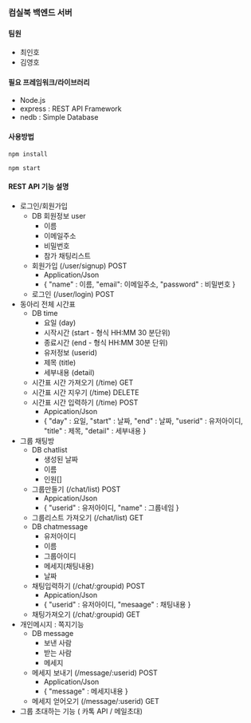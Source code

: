 ### 컴실북 백엔드 서버
#### 팀원
- 최인호
- 김영호

#### 필요 프레임워크/라이브러리
- Node.js
- express : REST API Framework
- nedb : Simple Database

#### 사용방법
`npm install`

`npm start`

#### REST API 기능 설명
- 로그인/회원가입
    - DB 회원정보 user
        - 이름
        - 이메일주소
        - 비밀번호
        - 참가 채팅리스트
    - 회원가입 (/user/signup) POST
        - Application/Json
        - { "name" : 이름, "email": 이메일주소, "password" : 비밀번호 }
    - 로그인 (/user/login) POST
- 동아리 전체 시간표
    - DB time
        - 요일 (day)
        - 시작시간 (start - 형식 HH:MM 30 분단위)
        - 종료시간 (end - 형식 HH:MM 30분 단위)
        - 유저정보 (userid)
        - 제목 (title)
        - 세부내용 (detail)
    - 시간표 시간 가져오기 (/time) GET
    - 시간표 시간 지우기 (/time) DELETE
    - 시간표 시간 입력하기 (/time) POST
        - Appication/Json
        - { "day" : 요일, "start" : 날짜, "end" : 날짜, "userid" : 유저아이디, "title" : 제목, "detail" : 세부내용 }
- 그룹 채팅방
    - DB chatlist  
        - 생성된 날짜
        - 이름
        - 인원[]
    - 그룹만들기 (/chat/list) POST
        - Appication/Json
        - { "userid" : 유저아이디, "name" : 그룹네임 }
    - 그룹리스트 가져오기 (/chat/list) GET
    - DB chatmessage
        - 유저아이디
        - 이름
        - 그룹아이디
        - 메세지(채팅내용)
        - 날짜
    - 채팅입력하기 (/chat/:groupid) POST
        - Appication/Json
        - { "userid" : 유저아이디, "mesaage" : 채팅내용 }
    - 채팅가져오기 (/chat/:groupid) GET
- 개인메시지 : 쪽지기능
    - DB message  
        - 보낸 사람
        - 받는 사람
        - 메세지
    - 메세지 보내기 (/message/:userid) POST
        - Application/Json
        - { "message" : 메세지내용 }
    - 메세지 얻어오기 (/message/:userid) GET
- 그룹 초대하는 기능 ( 카톡 API / 메일초대)
